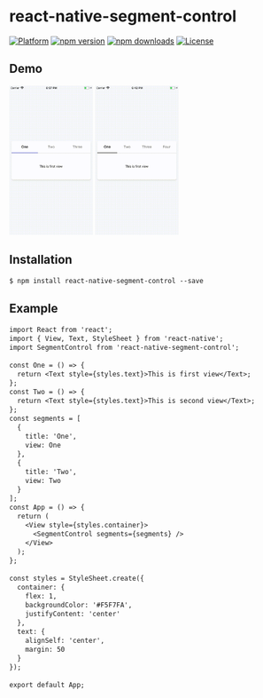 # react-native-segment-control

[![Platform](https://img.shields.io/badge/platform-react--native-lightgrey.svg)](http://facebook.github.io/react-native/)
[![npm version](http://img.shields.io/npm/v/react-native-segment-control.svg)](https://www.npmjs.com/package/react-native-segment-control)
[![npm downloads](https://img.shields.io/npm/dm/react-native-segment-control.svg?update=7)](http://badge.fury.io/js/react-native-segment-control)
[![License](https://img.shields.io/badge/license-MIT-blue.svg)](https://raw.github.com/testshallpass/react-native-segment-control/master/LICENSE)

## Demo

<img src="https://github.com/ainurb/react-native-segment-control/blob/master/example/example1.gif" width="30%" /> <img src="https://github.com/ainurb/react-native-segment-control/blob/master/example/example2.gif" width="30%" />

## Installation

```
$ npm install react-native-segment-control --save
```

## Example

```JSX
import React from 'react';
import { View, Text, StyleSheet } from 'react-native';
import SegmentControl from 'react-native-segment-control';

const One = () => {
  return <Text style={styles.text}>This is first view</Text>;
};
const Two = () => {
  return <Text style={styles.text}>This is second view</Text>;
};
const segments = [
  {
    title: 'One',
    view: One
  },
  {
    title: 'Two',
    view: Two
  }
];
const App = () => {
  return (
    <View style={styles.container}>
      <SegmentControl segments={segments} />
    </View>
  );
};

const styles = StyleSheet.create({
  container: {
    flex: 1,
    backgroundColor: '#F5F7FA',
    justifyContent: 'center'
  },
  text: {
    alignSelf: 'center',
    margin: 50
  }
});

export default App;
```
